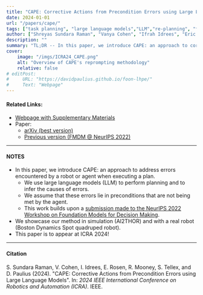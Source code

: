 ```yaml
---
title: "CAPE: Corrective Actions from Precondition Errors using Large Language Models"
date: 2024-01-01
url: "/papers/cape/"
tags: ["task planning", "large language models","LLM","re-planning", "few-shot planning"]
author: ["Shreyas Sundara Raman", "Vanya Cohen", "Ifrah Idrees", "Eric Rosen", "Ray Mooney", "Stefanie Tellex", "David Paulius"]
description: ""
summary: "TL;DR -- In this paper, we introduce CAPE: an approach to correct errors encountered during robot plan execution. We exploit the ability of large language models to generate high-level plans and to reason about causes of errors."
cover:
    image: "/imgs/ICRA24_CAPE.png"
    alt: "Overview of CAPE's reprompting methodology"
    relative: false
# editPost:
#     URL: "https://davidpaulius.github.io/foon-lhpe/"
#     Text: "Webpage"
---
```


#### Related Links:

+ [Webpage with Supplementary Materials](https://shreyas-s-raman.github.io/CAPE/)
+ Paper:
  + [arXiv (best version)](https://arxiv.org/abs/2211.09935)
  + [Previous version (FMDM @ NeurIPS 2022)](https://openreview.net/forum?id=cMDMRBe1TKs)

---

#### NOTES

+ In this paper, we introduce CAPE: an approach to address errors encountered by a robot or agent when executing a plan.
  + We use large language models (LLM) to perform planning and to infer the causes of errors.
  + We assume that these errors lie in preconditions that are not being met by the agent.
  + This work builds upon a [submission made to the NeurIPS 2022 Workshop on Foundation Models for Decision Making](https://openreview.net/forum?id=cMDMRBe1TKs).
+ We showcase our method in simulation (AI2THOR) and with a real robot (Boston Dynamics Spot quadruped robot).
+ This paper is to appear at ICRA 2024!

---

#### Citation

S. Sundara Raman, V. Cohen, I. Idrees, E. Rosen, R. Mooney, S. Tellex, and D. Paulius (2024). "CAPE: Corrective Actions from Precondition Errors using Large Language Models". In: *2024 IEEE International Conference on Robotics and Automation (ICRA)*. IEEE.

